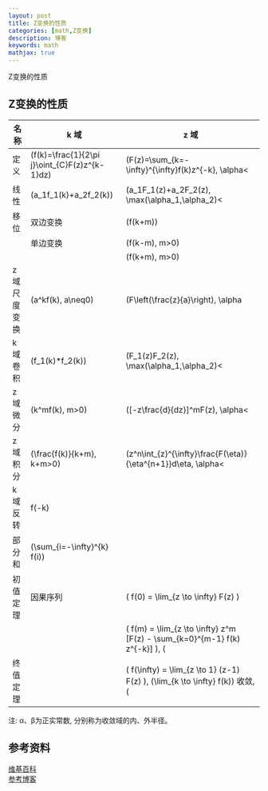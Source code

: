 ```yaml
---
layout: post
title: Z变换的性质
categories: [math,Z变换]
description: 博客
keywords: math
mathjax: true
---
```

Z变换的性质

## Z变换的性质


| 名称 | k 域 | z 域 |
|------|------------------|-----------------------------------|
| 定义 | \(f(k)=\frac{1}{2\pi j}\oint_{C}F(z)z^{k-1}dz\) | \(F(z)=\sum_{k=-\infty}^{\infty}f(k)z^{-k}, \alpha<|z|<\beta^*\) |
| 线性 | \(a_1f_1(k)+a_2f_2(k)\) | \(a_1F_1(z)+a_2F_2(z), \max(\alpha_1,\alpha_2)<|z|<\max(\beta_1,\beta_2)\) |
| 移位 | 双边变换 | \(f(k+m)\) | \(z^mF(z), \alpha<|z|<\beta\) |
|      | 单边变换 | \(f(k-m), m>0\) | \(z^mF(z)+\sum_{k=0}^{m-1}f(k-m)z^{-k}, |z|>\alpha\) |
|      |        | \(f(k+m), m>0\) | \(z^mF(z)-\sum_{k=0}^{m-1}f(k)z^{-k}, |z|>\alpha\) |
| z 域尺度变换 | \(a^kf(k), a\neq0\) | \(F\left(\frac{z}{a}\right), \alpha|a|<|z|<\beta|a|\) |
| k 域卷积 | \(f_1(k)*f_2(k)\) | \(F_1(z)F_2(z), \max(\alpha_1,\alpha_2)<|z|<\max(\beta_1,\beta_2)\) |
| z 域微分 | \(k^mf(k), m>0\) | \([-z\frac{d}{dz}]^mF(z), \alpha<|z|<\beta\) |
| z 域积分 | \(\frac{f(k)}{k+m}, k+m>0\) | \(z^n\int_{z}^{\infty}\frac{F(\eta)}{\eta^{n+1}}d\eta, \alpha<|z|<\beta\) |
| k域反转 | f(-k) |  | \( F(z^{-1}), \frac{1}{\beta} < |z| < \frac{1}{\alpha} \) |
| 部分和 | \(\sum_{i=-\infty}^{k} f(i)\) |  | \(\frac{z}{z-1} F(z), \max(\alpha, 1) < |z| < \beta\) |
| 初值定理 | 因果序列 | \( f(0) = \lim_{z \to \infty} F(z) \) |  |
|      |     | \( f(m) = \lim_{z \to \infty} z^m [F(z) - \sum_{k=0}^{m-1} f(k) z^{-k}] \), \(|z| > \alpha\) |  |
| 终值定理 |  | \( f(\infty) = \lim_{z \to 1} (z-1) F(z) \), \(\lim_{k \to \infty} f(k)\) 收敛, \(|z| > \alpha (0 < \alpha < 1)\) |  |

注: α、β为正实常数, 分别称为收敛域的内、外半径。




## 参考资料
[维基百科](https://zh.wikipedia.org/wiki/%E4%B8%89%E8%A7%92%E5%87%BD%E6%95%B0)  
[参考博客](https://blog.csdn.net/GiantCrocodile/article/details/109400459)  
